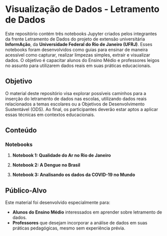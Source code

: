 # Visualização de Dados - Letramento de Dados

Este repositório contém três notebooks Jupyter criados pelos integrantes da frente Letramento de Dados do projeto de extensão universitária **InformAção**, da **Universidade Federal do Rio de Janeiro (UFRJ)**. Esses notebooks foram desenvolvidos como guias para ensinar de maneira acessível como capturar, realizar limpezas simples, extrair e visualizar dados. O objetivo é capacitar alunos do Ensino Médio e professores leigos no assunto para utilizarem dados reais em suas práticas educacionais.

## Objetivo

O material deste repositório visa explorar possíveis caminhos para a inserção do letramento de dados nas escolas, utilizando dados reais relacionados a temas escolares ou a Objetivos de Desenvolvimento Sustentável (ODS). Ao final, os participantes deverão estar aptos a aplicar essas técnicas em contextos educacionais.

## Conteúdo

### Notebooks

1. **Notebook 1: Qualidade do Ar no Rio de Janeiro**

2. **Notebook 2: A Dengue no Brasil**

3. **Notebook 3: Analisando os dados da COVID-19 no Mundo**

## Público-Alvo

Este material foi desenvolvido especialmente para:
- **Alunos do Ensino Médio** interessados em aprender sobre letramento de dados.
- **Professores** que desejam incorporar a análise de dados em suas práticas pedagógicas, mesmo sem experiência prévia.
